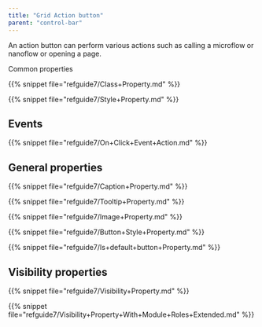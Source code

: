 ```yaml
---
title: "Grid Action button"
parent: "control-bar"
---
```


An action button can perform various actions such as calling a microflow or nanoflow or opening a page.

Common properties

{{% snippet file="refguide7/Class+Property.md" %}}

{{% snippet file="refguide7/Style+Property.md" %}}

## Events

{{% snippet file="refguide7/On+Click+Event+Action.md" %}}

## General properties

{{% snippet file="refguide7/Caption+Property.md" %}}

{{% snippet file="refguide7/Tooltip+Property.md" %}}

{{% snippet file="refguide7/Image+Property.md" %}}

{{% snippet file="refguide7/Button+Style+Property.md" %}}

{{% snippet file="refguide7/Is+default+button+Property.md" %}}

## Visibility properties

{{% snippet file="refguide7/Visibility+Property.md" %}}

{{% snippet file="refguide7/Visibility+Property+With+Module+Roles+Extended.md" %}}
